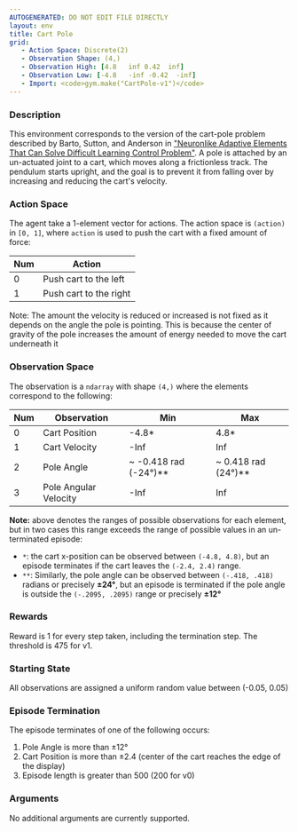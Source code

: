 ```yaml
---
AUTOGENERATED: DO NOT EDIT FILE DIRECTLY
layout: env
title: Cart Pole
grid:
   - Action Space: Discrete(2)
   - Observation Shape: (4,)
   - Observation High: [4.8   inf 0.42  inf]
   - Observation Low: [-4.8   -inf -0.42  -inf]
   - Import: <code>gym.make("CartPole-v1")</code>
---
```

### Description
This environment corresponds to the version of the cart-pole problem
described by Barto, Sutton, and Anderson in ["Neuronlike Adaptive Elements That Can Solve Difficult Learning Control Problem"](https://ieeexplore.ieee.org/document/6313077).
A pole is attached by an un-actuated joint to a cart, which moves along a
frictionless track. The pendulum starts upright, and the goal is to prevent
it from falling over by increasing and reducing the cart's velocity.

### Action Space
The agent take a 1-element vector for actions.
The action space is `(action)` in `[0, 1]`, where `action` is used to push
the cart with a fixed amount of force:

| Num | Action                 |
|-----|------------------------|
| 0   | Push cart to the left  |
| 1   | Push cart to the right |

Note: The amount the velocity is reduced or increased is not fixed as it depends on the angle the pole is pointing.
This is because the center of gravity of the pole increases the amount of energy needed to move the cart underneath it

### Observation Space
The observation is a `ndarray` with shape `(4,)` where the elements correspond to the following:

| Num | Observation           | Min                  | Max                |
|-----|-----------------------|----------------------|--------------------|
| 0   | Cart Position         | -4.8*                 | 4.8*                |
| 1   | Cart Velocity         | -Inf                 | Inf                |
| 2   | Pole Angle            | ~ -0.418 rad (-24°)** | ~ 0.418 rad (24°)** |
| 3   | Pole Angular Velocity | -Inf                 | Inf                |

**Note:** above denotes the ranges of possible observations for each element, but in two cases this range exceeds the
range of possible values in an un-terminated episode:
- `*`: the cart x-position can be observed between `(-4.8, 4.8)`, but an episode terminates if the cart leaves the
`(-2.4, 2.4)` range.
- `**`: Similarly, the pole angle can be observed between  `(-.418, .418)` radians or precisely **±24°**, but an episode is
terminated if the pole angle is outside the `(-.2095, .2095)` range or precisely **±12°**

### Rewards
Reward is 1 for every step taken, including the termination step. The threshold is 475 for v1.

### Starting State
All observations are assigned a uniform random value between (-0.05, 0.05)

### Episode Termination
The episode terminates of one of the following occurs:

1. Pole Angle is more than ±12°
2. Cart Position is more than ±2.4 (center of the cart reaches the edge of the display)
3. Episode length is greater than 500 (200 for v0)

### Arguments

No additional arguments are currently supported.